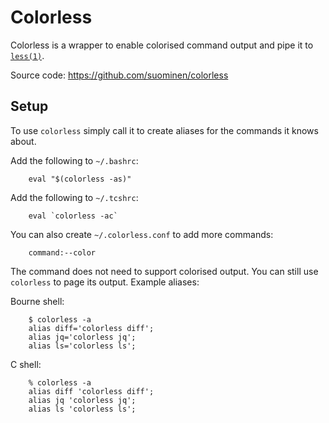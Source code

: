 # Colorless

Colorless is a wrapper to enable colorised command output and pipe it to
[`less(1)`](https://man.netbsd.org/less.1).

Source code: <https://github.com/suominen/colorless>

## Setup

To use `colorless` simply call it to create aliases for the commands it
knows about.

Add the following to `~/.bashrc`:

```
    eval "$(colorless -as)"
```

Add the following to `~/.tcshrc`:

```
    eval `colorless -ac`
```

You can also create `~/.colorless.conf` to add more commands:

```
    command:--color
```

The command does not need to support colorised output. You can still use
`colorless` to page its output.  Example aliases:

Bourne shell:

```
    $ colorless -a
    alias diff='colorless diff';
    alias jq='colorless jq';
    alias ls='colorless ls';
```

C shell:

```
    % colorless -a
    alias diff 'colorless diff';
    alias jq 'colorless jq';
    alias ls 'colorless ls';
```
